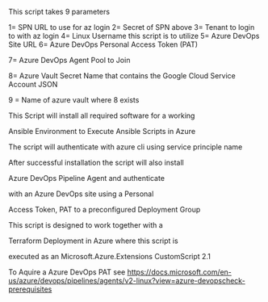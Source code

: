 This script takes 9 parameters
 
 1= SPN URL to use for az login
 2= Secret of SPN above
 3= Tenant to login to with az login
 4= Linux Username this script is to utilize
 5= Azure DevOps Site URL
 6= Azure DevOps Personal Access Token (PAT)
 
 7= Azure DevOps Agent Pool to Join
 
 8= Azure Vault Secret Name that contains the Google Cloud Service Account JSON
 
 9 = Name of azure vault where 8 exists
 


 This Script will install all required software for a working 
 
 Ansible Environment to Execute Ansible Scripts in Azure
 
 The script will authenticate with azure cli using service principle name
 
 After successful installation the script will also install 
 
 Azure DevOps Pipeline Agent and authenticate 
 
 with an Azure DevOps site using a Personal 
 
 Access Token, PAT to a preconfigured Deployment Group
 
 This script is designed to work together with a 
 
 Terraform Deployment in Azure where this script is 
 
 executed as an Microsoft.Azure.Extensions CustomScript 2.1
 

 To Aquire a Azure DevOps PAT see https://docs.microsoft.com/en-us/azure/devops/pipelines/agents/v2-linux?view=azure-devopscheck-prerequisites
